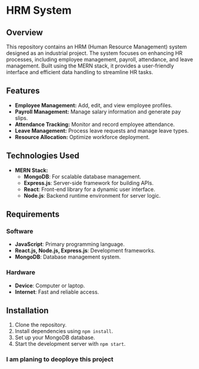 # HRM System

## Overview

This repository contains an HRM (Human Resource Management) system designed as an industrial project. The system focuses on enhancing HR processes, including employee management, payroll, attendance, and leave management. Built using the MERN stack, it provides a user-friendly interface and efficient data handling to streamline HR tasks.

## Features

- **Employee Management:** Add, edit, and view employee profiles.
- **Payroll Management:** Manage salary information and generate pay slips.
- **Attendance Tracking:** Monitor and record employee attendance.
- **Leave Management:** Process leave requests and manage leave types.
- **Resource Allocation:** Optimize workforce deployment.

## Technologies Used

- **MERN Stack:**
  - **MongoDB**: For scalable database management.
  - **Express.js**: Server-side framework for building APIs.
  - **React**: Front-end library for a dynamic user interface.
  - **Node.js**: Backend runtime environment for server logic.

## Requirements

### Software

- **JavaScript**: Primary programming language.
- **React.js, Node.js, Express.js**: Development frameworks.
- **MongoDB**: Database management system.

### Hardware

- **Device**: Computer or laptop.
- **Internet**: Fast and reliable access.

## Installation

1. Clone the repository.
2. Install dependencies using `npm install`.
3. Set up your MongoDB database.
4. Start the development server with `npm start`.

### I am planing to deoploye this project
